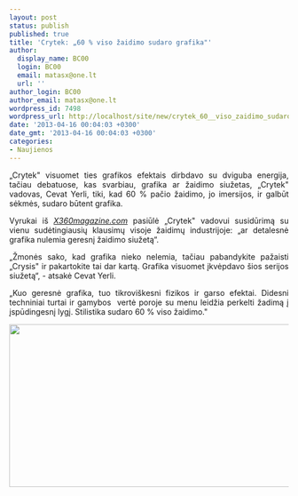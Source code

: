 ```yaml
---
layout: post
status: publish
published: true
title: 'Crytek: „60 % viso žaidimo sudaro grafika"'
author:
  display_name: BC00
  login: BC00
  email: matasx@one.lt
  url: ''
author_login: BC00
author_email: matasx@one.lt
wordpress_id: 7498
wordpress_url: http://localhost/site/new/crytek_60__viso_zaidimo_sudaro_grafika/
date: '2013-04-16 00:04:03 +0300'
date_gmt: '2013-04-16 00:04:03 +0300'
categories:
- Naujienos
---
```

<p style="text-align: justify;">
	&bdquo;Crytek&quot; visuomet ties grafikos efektais dirbdavo su dviguba energija, tačiau debatuose, kas svarbiau, grafika ar žaidimo siužetas, &bdquo;Crytek&quot; vadovas, Cevat Yerli, tiki, kad 60 % pačio žaidimo, jo imersijos, ir galbūt sėkmės, sudaro būtent grafika.</p>
<p style="text-align: justify;">
	Vyrukai i&scaron; <a href="http://www.x360magazine.com/general/crytek-graphics-are-60-of-the-game/"><em>X360magazine.com</em></a> pasiūlė &bdquo;Crytek&quot; vadovui susidūrimą su vienu sudėtingiausių klausimų visoje žaidimų industrijoje: &bdquo;ar detalesnė grafika nulemia geresnį žaidimo siužetą&ldquo;.</p>
<p style="text-align: justify;">
	&bdquo;Žmonės sako, kad grafika nieko nelemia, tačiau pabandykite pažaisti &bdquo;Crysis&quot; ir pakartokite tai dar kartą. Grafika visuomet įkvėpdavo &scaron;ios serijos siužetą&ldquo;, - atsakė Cevat Yerli.</p>
<p style="text-align: justify;">
	&bdquo;Kuo geresnė grafika, tuo tikrovi&scaron;kesni fizikos ir garso efektai. Didesni techniniai turtai ir gamybos&nbsp; vertė poroje su menu leidžia perkelti žadimą į įspūdingesnį lygį. Stilistika sudaro 60 % viso žaidimo.&quot;</p>
<p style="text-align: justify;">
	<img alt="" src="http://technews.lt/userfiles/Crysis-3-Explosions-Beneath-the-Liberty-Dome.jpg" style="width: 520px; height: 293px;" /></p>
